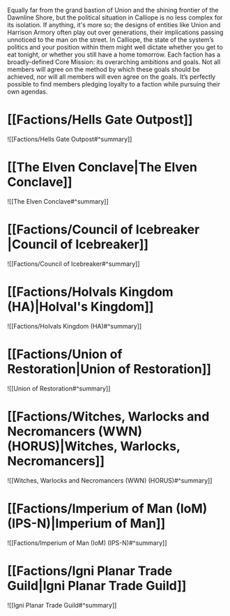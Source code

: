 Equally far from the grand bastion of Union and the shining frontier of the Dawnline Shore, but the political situation in Calliope is no less complex for its isolation. If anything, it's more so; the designs of entities like Union and Harrison Armory often play out over generations, their implications passing unnoticed to the man on the street. In Calliope, the state of the system’s politics and your position within them might well dictate whether you get to eat tonight, or whether you still have a home tomorrow. 
Each faction has a broadly-defined Core Mission: its overarching ambitions and goals. Not all members will agree on the method by which these goals should be achieved, nor will all members will even agree on the goals. It’s perfectly possible to find members pledging loyalty to a faction while pursuing their own agendas.

# [[Factions/Hells Gate Outpost]]
![[Factions/Hells Gate Outpost#^summary]]
# [[The Elven Conclave|The Elven Conclave]]
![[The Elven Conclave#^summary]]
# [[Factions/Council of Icebreaker |Council of Icebreaker]]
![[Factions/Council of Icebreaker#^summary]]
# [[Factions/Holvals Kingdom (HA)|Holval's Kingdom]]
![[Factions/Holvals Kingdom (HA)#^summary]]
# [[Factions/Union of Restoration|Union of Restoration]]
![[Union of Restoration#^summary]]
# [[Factions/Witches, Warlocks and Necromancers (WWN) (HORUS)|Witches, Warlocks, Necromancers]]
![[Witches, Warlocks and Necromancers (WWN) (HORUS)#^summary]]
# [[Factions/Imperium of Man (IoM) (IPS-N)|Imperium of Man]]
![[Factions/Imperium of Man (IoM) (IPS-N)#^summary]]
# [[Factions/Igni Planar Trade Guild|Igni Planar Trade Guild]]
![[Igni Planar Trade Guild#^summary]]